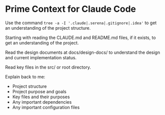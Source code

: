 # Prime Context for Claude Code

Use the command `tree -a -I '.claude|.serena|.gitignore|.idea'` to get an understanding of the project structure.

Starting with reading the CLAUDE.md and README.md files, if it exists, to get an understanding of the project.

Read the design documents at docs/design-docs/ to understand the design and current implementation status.

Read key files in the src/ or root directory.

Explain back to me:
- Project structure
- Project purpose and goals
- Key files and their purposes
- Any important dependencies
- Any important configuration files
